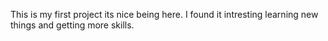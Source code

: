 This is my first project
its nice being here.
I found it intresting learning new things and getting more skills.
